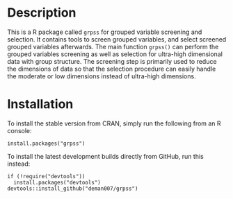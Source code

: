# Description
This is a R package called `grpss` for grouped variable screening and selection. It contains tools to screen grouped variables, and select screened grouped variables afterwards. The main function `grpss()` can perform the grouped variables screening as well as selection for ultra-high dimensional data with group structure. The screening step is primarily used to reduce the dimensions of data so that the selection procedure can easily handle the moderate or low dimensions instead of ultra-high dimensions.

# Installation
To install the stable version from CRAN, simply run the following from an R console:
```
install.packages("grpss")
```
To install the latest development builds directly from GitHub, run this instead:
```
if (!require("devtools"))
  install.packages("devtools")
devtools::install_github("deman007/grpss")
```
